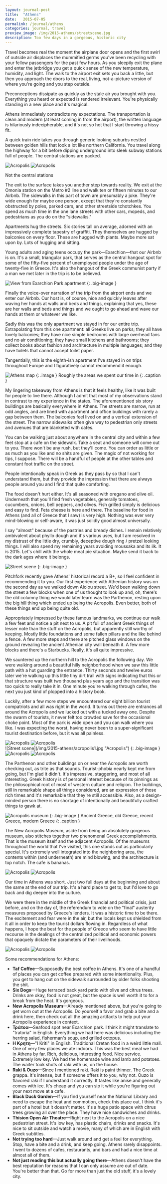 ```yaml
---
layout: journal-post
title:  "Athens"
date:   2015-07-05
permalink: /journal/athens
categories: journal, travel
preview_image: /img/2015-athens/streetscene.jpg
description: Too few days in a gorgeous, historic city
---
```


Travel becomes real the moment the airplane door opens and the first swirl of outside air displaces the mummified germs you've been recycling with your fellow passengers for the past few hours. As you sleepily exit the plane and enter the jetbridge you get a quick sense of the new temperature, humidity, and light. The walk to the airport exit sets you back a little, but then you approach the doors to the real, living, not-a-picture version of where you're going and you step outside.

Preconceptions dissipate as quickly as the stale air you brought with you. Everything you heard or expected is rendered irrelevant. You're physically standing in a new place and it's magical.

Athens immediately contradicts my expectations. The transportation is clean and modern (at least coming in from the airport), the written language is hilariously indecipherable, and it's not so hot that I start throwing a hissy fit.

A quick train ride takes you through generic looking suburbs nestled between golden hills that look a lot like northern California. You travel along the highway for a bit before dipping underground into sleek subway stations full of people. The central stations are packed.

<div class="images-2x2">
  <img src="/img/2015-athens/metro1.jpg" alt="Acropolis">
  <img src="/img/2015-athens/metro2.jpg" alt="Acropolis">
</div>
<p class="caption">Not the central stations</p>

The exit to the surface takes you another step towards reality. We exit at the Omonia station on the Metro #2 line and walk ten or fifteen minutes to our Airbnb. The sidewalks in this part of town are presumably a joke. They're wide enough for maybe one person, except that they're constantly obstructed by poles, parked cars, and other streetside tchotchkes. You spend as much time in the one lane streets with other cars, mopeds, and pedestrians as you do on the "sidewalks."

Apartments hug the streets. Six stories tall on average, adorned with an impressively complete tapestry of graffiti. They themselves are hugged by balconies on every floor. These are hugged with plants. Maybe more sat upon by. Lots of hugging and sitting.

Young adults and aging teens occupy the park—Exarchion—that our Airbnb is on. It's a small, triangular park, that serves as the central hangout spot for some of the fifty-five percent of unemployed people under the age of twenty-five in Greece. It's also the hangout of the Greek communist party if a man we met later in the trip is to be believed.

![View from Exarchion Park apartment](/img/2015-athens/exarchion.jpg "View from Exarchion Park apartment")
{: .big-image }


Finally the voice-over narration of the trip from the airport ends and we enter our Airbnb. Our host is, of course, nice and quickly leaves after waving her hands at walls and beds and things, explaining that yes, these are her walls and beds and things and we ought to go ahead and wave our hands at them or whatever we like.

Sadly this was the only apartment we stayed in for our entire trip. Extrapolating from this one apartment: all Greeks live on parks; they all have lovely balconies; they have nice simple bedrooms with large overhead fans and no air conditioning; they have small kitchens and bathrooms; they collect books about fashion and architecture in multiple languages; and they have toilets that cannot accept toilet paper. 

Tangentially, this is the eighth-ish apartment I've stayed in on trips throughout Europe and I figuratively cannot recommend it enough.

![Athens map](/img/2015-athens/athens-map.png "Athens map")
{: .image }
Roughly the areas we spent our time in
{: .caption }

My lingering takeaway from Athens is that it feels healthy, like it was built for people to live there. Although I admit that most of my observations stand in contrast to my experience in the states. The aforementioned six story buildings are basically everywhere in Athens. The streets are narrow, run at odd angles, and are lined with apartment and office buildings with rarely a gap between them. The balconies feel lived on and a vertical extension of the street. The narrow sidewalks often give way to pedestrian only streets and avenues that are blanketed with cafes.

You can be walking just about anywhere in the central city and within a few feet stop at a cafe on the sidewalk. Take a seat and someone will come out to you. There won't be any rush, but they'll come. You can order as little or as much as you like and no shits are given. The magic of not working for tips, I suppose. There will be a handful of people at the other tables and constant foot traffic on the street.

People intentionally speak in Greek as they pass by so that I can't understand them, but they provide the impression that there are always people around you and I find that quite comforting.

The food doesn't hurt either. It's all seasoned with oregano and olive oil. Underneath that you'll find fresh vegetables, generally tomatoes, cucumbers, onions, bell peppers, and olives. Fish grilled simply is delicious and easy to find. Feta cheese is here and there. The baseline for food in Athens (and all of Greece that I saw) is very high. Nothing was ever very mind-blowing or self-aware, it was just solidly good almost universally.

I say "almost" because of the pastries and bready dishes. I remain relatively ambivalent about phyllo dough and it's various uses, but I am resolved in my distrust of the little dry, crumbly, deceptive dough ring / pretzel looking things. I will also spend my remaining years avoiding moussaka and its ilk. It is 2015. Let's chill with the whole meat pie situation. Maybe send it back to the dark ages where it belongs.

![Street scene](/img/2015-athens/streetscene.jpg "Street scene")
{: .big-image }

Pitchfork recently gave Athens' historical record a B+, so I feel confident in recommending it to you. Our first experience with Athenian history was on the second day as we walked down Aiolou street. We'd been walking down the street a few blocks when one of us thought to look up and, oh, there's the old columny thing we would later learn was the Parthenon, resting upon the big hill thing which ended up being the Acropolis. Even better, both of these things end up being quite old.

Appropriately impressed by these famous landmarks, we continue our walk a few feet and notice a pit next to us. A pit full of ancient Greek things of lesser note than the stuff on the Acropolis, but apparently still worthy of keeping. Mostly little foundations and some fallen pillars and the like behind a fence. A few more steps and there are pitched glass windows on the ground revealing the ancient Athenian city wall beneath it. A few more blocks and there's a Starbucks. Really, it's all quite impressive.

We sauntered up the northern hill to the Acropolis the following day. We were walking around a beautiful hilly neighborhood when we saw this little path with a hut guarding the entrance. Thirty seconds and twelve euros later we're walking up this little tiny dirt trail with signs indicating that this or that structure was built two thousand plus years ago and the transition was too quick to really take it in. One minute you're walking through cafes, the next you just kind of plopped into a history book.

Luckily, after a few more steps we encountered our eight billion tourist compatriots and all was right in the world. It turns out there are entrances all around the Acropolis and we lucked out with a tucked away one. Despite the swarm of tourists, it never felt too crowded save for the occasional choke point. Most of the park is wide open and you can walk where you like. I was expecting the worst, having never been to a super-significant tourist destination before, but it was all painless.

<div class="images-2x2">
  <img src="/img/2015-athens/acropolis2.jpg" alt="Acropolis">
  <img src="/img/2015-athens/acropolis3.jpg" alt="Acropolis">
</div>
![Street scene](/img/2015-athens/acropolis1.jpg "Acropolis")
{: .big-image }
<div class="images-2x2">
  <img src="/img/2015-athens/acropolis4.jpg" alt="Acropolis">
  <img src="/img/2015-athens/acropolis5.jpg" alt="Acropolis">
</div>

The Parthenon and other buildings on or near the Acropolis are worth checking out, as trite as that sounds. Tourist-phobia nearly kept me from going, but I'm glad it didn't. It's impressive, staggering, and most of all interesting. Greek history is of personal interest because of its pinnings as the philosophical root of most of western culture and religion. The buildings, still in remarkable shape all things considered, are an expression of those rich times and it's remarkable that they're still accessible. Also, as a design-minded person there is no shortage of intentionally and beautifully crafted things to gawk at.

![Acropolis museum](/img/2015-athens/museum.jpg "Acropolis musem")
{: .big-image }
Ancient Greece, old Greece, recent Greece, modern Greece
{: .caption }

The New Acropolis Museum, aside from being an absolutely gorgeous museum, also stitches together two phenomenal Greek accomplishments. That is the museum itself and the adjacent Acropolis. Of the museums throughout the world that I've visited, this one stands out as particularly special. It's extremely well integrated into the neighboring area, the contents within (and underneath) are mind blowing, and the architecture is top notch. The cafe is bananas.

<div class="images-2x2">
  <img src="/img/2015-athens/streetscene3.jpg" alt="Acropolis">
  <img src="/img/2015-athens/streetscene4.jpg" alt="Acropolis">
</div>

Our time in Athens was short. Just two full days at the beginning and about the same at the end of our trip. It's a hard place to get to, but I'd love to go back and dig deeper into the culture.

We were there in the middle of the Greek financial and political crisis, just before, and on the day of, the referendum to vote on the "final" austerity measures proposed by Greece's lenders. It was a historic time to be there. The excitement and fear were in the air, but the locals kept us shielded from it all in order to keep the tourist dollars flowing in. Regardless of what happens, I hope the best for the people of Greece who seem to have little recourse in the dealings of the centralized political and economic powers that opaquely dictate the parameters of their livelihoods.

<div class="images-2x2">
  <img src="/img/2015-athens/streetscene5.jpg" alt="Acropolis">
  <img src="/img/2015-athens/syntagma.jpg" alt="Acropolis">
</div>

Some recommendations for Athens:

- **Taf Coffee**—Supposedly the best coffee in Athens. It's one of a handful of places you can get coffee prepared with some intentionality. Plus, you get to hang out on the sidewalk surrounded by older folks shooting the shit.
- **Six Dogs**—Huge terraced back yard patio with olive and citrus trees. Drinks are okay, food is not great, but the space is well worth it to for a break from the heat. It's gorgeous.
- **New Acropolis Museum**—Already mentioned above, but you're going to get worn out at the Acropolis. Do yourself a favor and grab a bite and a drink here, then check out all the amazing artifacts to help put your Acropolis experience in context.
- **Τράτοα**—Seafood spot near Exarchion park. I think it might translate to "tratoria" in English. Everything we had here was delicious including the herring salad, fisherman's soup, and grilled octopus.
- **Η Κρητη**—"I Kriti" in English. Traditional Cretan food in a weird little mall. One of very few places we ate indoors. This was the best meal we had in Athens by far. Rich, delicious, interesting food. Nice service. Extremely low key. We had the homemade wine and lamb and potatoes. The waiter took shots of raki with us, on the house.
- **Raki & Ouzo**—Since I mentioned raki. Raki is paint thinner. The Greek grappa. It's intense, but if someone offers it to you, why not. Ouzo is flavored raki if I understand it correctly. It tastes like anise and generally comes with ice. It's cheap and you can sip it while you're figuring out your next move at a cafe.
- **Black Duck Garden**—If you find yourself near the National Library and need to escape the heat and commotion, check this place out. I think it's part of a hotel but it doesn't matter. It's a huge patio space with citrus trees growing all over the place. They have nice sandwiches and drinks.
- **Thision Open Air Theatre**—Right next to the Acropolis on a nice pedestrian street. It's low key, has plastic chairs, drinks and snacks. It's nice to sit outside and watch a movie, many of which are in English with Greek subtitles.
- **Not trying too hard**—Just walk around and get a feel for everything. Stop, have a bite and a drink, and keep going. Athens rarely disappoints. I went to dozens of cafes, restaurants, and bars and had a nice time at almost all of them.
- **Not just reading this but actually going there**—Athens doesn't have the best reputation for reasons that I can only assume are out of date. You're better than that. Go for more than just the old stuff, it's a lovely city.